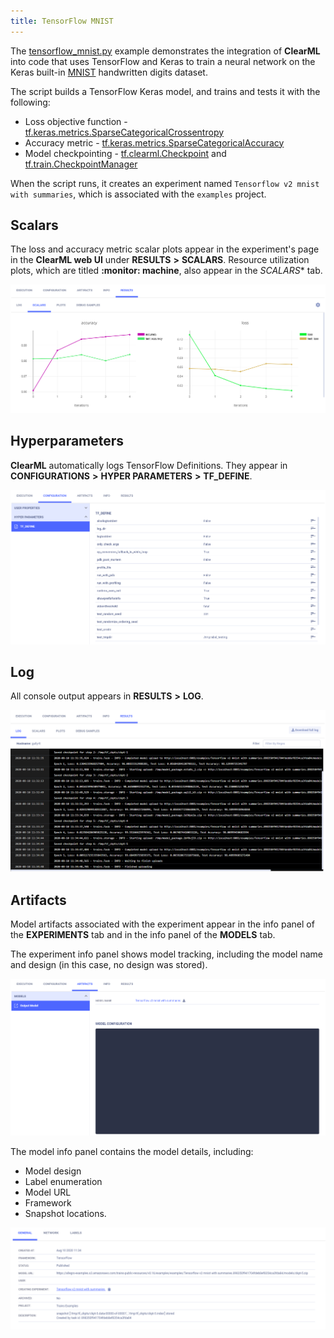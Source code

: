 ```yaml
---
title: TensorFlow MNIST
---
```


The [tensorflow_mnist.py](https://github.com/allegroai/clearml/blob/master/examples/frameworks/tensorflow/tensorflow_mnist.py) 
example demonstrates the integration of **ClearML** into code that uses TensorFlow and Keras to train a neural network on 
the Keras built-in [MNIST](https://www.tensorflow.org/api_docs/python/tf/keras/datasets/mnist) handwritten digits dataset. 

The script builds a TensorFlow Keras model, and trains and tests it with the following:

* Loss objective function - [tf.keras.metrics.SparseCategoricalCrossentropy](https://www.tensorflow.org/api_docs/python/tf/keras/losses/SparseCategoricalCrossentropy)
* Accuracy metric - [tf.keras.metrics.SparseCategoricalAccuracy](https://www.tensorflow.org/api_docs/python/tf/keras/metrics/SparseCategoricalAccuracy)
* Model checkpointing - [tf.clearml.Checkpoint](https://www.tensorflow.org/api_docs/python/tf/train/Checkpoint?hl=ca) and [tf.train.CheckpointManager](https://www.tensorflow.org/api_docs/python/tf/train/CheckpointManager?hl=ca)

When the script runs, it creates an experiment named `Tensorflow v2 mnist with summaries`, which is associated with the 
`examples` project.

## Scalars

The loss and accuracy metric scalar plots appear in the experiment's page in the **ClearML web UI** under **RESULTS** 
**>** **SCALARS**. Resource utilization plots, which are titled **:monitor: machine**, also appear in the *SCALARS** tab.

![image](../../../img/examples_tensorflow_mnist_06.png)

## Hyperparameters

**ClearML** automatically logs TensorFlow Definitions. They appear in **CONFIGURATIONS** **>** **HYPER PARAMETERS** 
**>** **TF_DEFINE**.

![image](../../../img/examples_tensorflow_mnist_01.png)

## Log

All console output appears in **RESULTS** **>** **LOG**.

![image](../../../img/examples_tensorflow_mnist_05.png)

## Artifacts

Model artifacts associated with the experiment appear in the info panel of the **EXPERIMENTS** tab and in the info panel 
of the **MODELS** tab.  

The experiment info panel shows model tracking, including the model name and design (in this case, no design was stored).

![image](../../../img/examples_tensorflow_mnist_03.png)

The model info panel contains the model details, including: 
* Model design 
* Label enumeration 
* Model URL 
* Framework
* Snapshot locations.

![image](../../../img/examples_tensorflow_mnist_10.png)